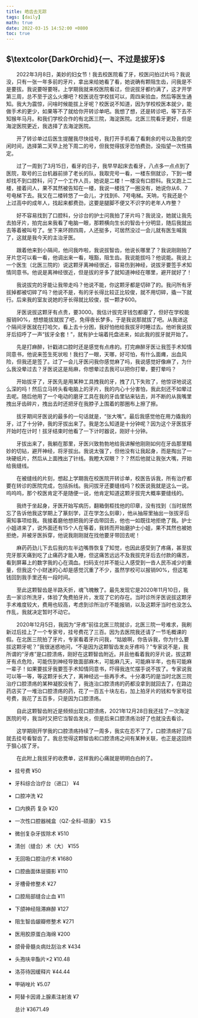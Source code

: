```yaml
---
title: 皓齿去无踪
tags: [daily]
math: true
date: 2022-03-15 14:52:00 +0800
toc: true
---
```


## $\textcolor{DarkOrchid}{一、不过是拔牙}$

&emsp;&emsp;2022年3月8日，美妙的妇女节！我去校医院看了牙，校医问拍过片吗？我说没，只有一张一年多前的牙片，拿出来给她看了看，她说确有颗阻生齿，问我是不是要拔。我说要呀要呀。上学期我就来校医院看过，但说拔牙都约满了，这才开学第三周，总不至于这么火爆吧？校医说在学校拔可以，周四来验血，然后等医生通知。我大为震惊，问啥时候能拔上牙呢？校医说不知道，因为学校校医本就少，能做手术的更少，如果等不了就给你开转诊单吧。我想了想，还是转诊吧，等下去不知猴年马月。和我们学校合作的有北医三院，海淀医院。北医三院看牙更好，但是海淀医院更近，我选择了去海淀医院。

&emsp;&emsp;开了转诊单过后医生提醒我尽快挂号，我打开手机看了看剩余的号以及我的空闲时间，选择第二天早上抢下周二的号，但我觉得拔牙恐怕费劲，没指望一次性搞定。

&emsp;&emsp;过了一周到了3月15日，看牙的日子，我早早起床去看牙，八点多一点点到了医院，取号的三台机器前排了老长的队，我取完号一看，一楼东侧就诊，下到一楼却找不到口腔科，问了一个工作人员，她说是二楼！一楼没有口腔科。我又跑上二楼，接着问人，果不其然被告知在一楼，我说一楼找了一圈没有，她说你从6、7号电梯下去。我又在二楼转悠了一会儿，才找到6、7号电梯。天呐，亏我还是个上过高中的成年人，找起来都费劲，这要是腿脚不便又不识字的老年人咋整？

&emsp;&emsp;好不容易找到了口腔科，分诊台的护士问我拍了牙片吗？我说没，她就让我先去拍牙片，拍完出来我看了电脑一眼，那颗横向生长的智齿十分明显，随后我就出去等着被叫号了。坐下来环顾四周，人还挺多，可居然没过一会儿就有医生喊我了，这就是我今天的主治牙医。

&emsp;&emsp;跟着他来到小隔间，他问我咋啦，我说拔智齿，他说长哪里了？我说刚刚拍了牙片您可以看一看，他调出来一看，哦豁，阻生齿。我说能拔吗？他说能。我说上一个医生（北医三院的）说这颗牙离神经很近，容易伤到神经，说拔牙要签手术知情同意书。他说是离神经很近，但是拔的牙多了就知道神经在哪里，避开就好了！

&emsp;&emsp;我说拔完的牙能让我带走吗？他说不能，你这颗牙都是切碎了的。我问所有牙拔掉都被切碎了吗？他说不是，有的牙长得比较正比较俊，就不用切碎，撬一下就行。后来我的室友说她的牙长得就比较俊，拔一颗才600。

&emsp;&emsp;牙医说拔这颗牙有点贵，要3000。我估计拔完牙钱包都瘪了，但好在学校能报销90%，想想能拔就拔了吧，免得夜长梦多。于是我说那就拔了吧。从我进这个隔间牙医就在打哈欠，看上去十分困，我好怕他给我拔牙时睡过去。他听我说拔牙后招呼了一声“拔牙全套！”，就有护士端着托盘进来，如此我的拔牙就开始了。

&emsp;&emsp;先是打麻醉，针戳进口腔时还是感觉有点疼的。打完麻醉牙医让我签手术知情同意书，他说来签生死状啦！我扫了一眼，天哪，好可怕，有什么面瘫，出血风险，但我还是签了。过了一会儿牙医问我你感觉麻了吗，我说感觉好像麻了，为什么我没晕过去？牙医说这是局麻，你想晕过去我可以把你打晕，要打晕吗？

&emsp;&emsp;开始拔牙了，牙医先是用某种工具拽我的牙，拽了几下失败了，他惊讶地说这么深的吗！然后立马转头看电脑上的牙片，我的内心十分害怕，我此刻还不如晕过去呢。随后他用了一个电动的磨牙工具在我的牙齿里钻来钻去，并不断的从我嘴里拽出牙齿碎片，拽出去时还把牙在我脖子上围着的那圈布上擦了擦。

&emsp;&emsp;拔牙期间牙医说的最多的一句话就是，“张大嘴”。最后我感觉他在用力撬我的牙，过了十分钟，我的牙拔出来了。我是怎么知道是十分钟呢？因为这个牙医拔牙开始时在计时！拔牙结束时他看了一下计时器说，刚好十分钟。

&emsp;&emsp;牙拔出来了，我躺在那里，牙医兴致勃勃地给我讲解他刚刚如何在牙齿那里精妙的切钻，避开神经，将牙拔出。我说太强了，但他没有让我起身，而是掏出了一块硬纸片，然后从上面拽出了针线。我瞪大双眼？？？然后他就让我张大嘴，开始给我缝线。

&emsp;&emsp;在被缝线的片刻，想起上学期我在校医院开转诊单，校医告诉我，所有治疗都要在转诊的医院完成，包括拆线。我问拔牙还要缝线吗？校医说我就是这么一说。呜呜呜，那个校医肯定不是随便一说，他肯定知道这颗牙拔完大概率要缝线的。

&emsp;&emsp;我终于坐起身，牙医开始写病历，翻箱倒柜找他的印章，没有找到（当时居然忘了告诉他我这学期上了篆刻学，正在学怎么刻章），他从抽屉里抽出一张拔牙后需知事项给我。我接着磨他想把我的牙齿带回去，他也一如既往地拒绝了我。护士小姐进来了，说外面还有15个人在等着，我转而开始磨护士小姐，果不其然也被她拒绝，并被牙医拆穿，他说我刚刚就在找他要牙带回去呢！

&emsp;&emsp;麻药药劲儿下去后我的左半边嘴唇恢复了知觉，也因此感受到了疼痛，甚至拔完牙那天痛到吃了止痛药才能入睡，但这痛苦远远不及我拔完牙后去付款的痛苦，看到屏幕上的数字我的心在滴血。扫码支付并不能让人感受到一沓人民币减少的重量，但我这个小财迷的心却是感觉沉重了不少，虽然学校可以报销90%，但这笔钱回到我手里还有一段时间。

&emsp;&emsp;至此这颗智齿是半路夭折，魂飞魄散了。最先发现它是2020年11月10日，我去一家诊所洗牙，体验了免费拍牙片，发现了它的存在。当时诊所牙医说拔这颗牙手术难度较大，费用也较高，考虑到诊所治疗不能报销，以及这颗牙当时也没怎么作乱，我就决定暂时不动它。

&emsp;&emsp;2020年12月5日，我因为“牙疼”前往北医三院就诊，北医三院一号难求，我刷新过后挂上了一个专家号，挂号费花了三百。因为去医院我还请了一节毛概课的假。在北医三院拍了牙片，专家看着牙片问我，“姑娘啊，你告诉我，你为什么要拔这颗牙呢？”我很迷惑地问，“不是因为这颗智齿发炎牙疼吗？”专家说不是，我所谓的“牙疼”是口腔溃疡，刚好在这颗智齿附近。并且他看着我的牙片说，拔这颗牙有点危险，可能伤到神经导致面部麻木，可能麻几天，可能麻半年，也有可能麻一辈子！如果要拔牙我要签手术知情同意书，吓得我连忙摆手说不拔了。专家说我可以等一等，等这颗牙长大了，离神经远一些再手术。十分凑巧的是当时北医三院治疗口腔溃疡的某种凝胶没有了，我连治口腔溃疡的药都没拿到就回去了，在路边药店买了一堆治口腔溃疡的药，花了一百五十块左右，加上拍牙片的钱和专家号挂号费，我花了五百多，只是因为口腔溃疡。

&emsp;&emsp;自此这颗智齿附近是频频出现口腔溃疡，2021年12月28日我还挂了一次海淀医院的号，我当时又把它当智齿发炎，但是后来口腔溃疡治好了也就没去看诊。

&emsp;&emsp;这学期刚开学我的口腔溃疡持续了一周多，我实在忍不了了，口腔溃疡好了后就去挂号看智齿了。我总觉得这颗智齿和口腔溃疡之间有某种关联，也正是这回终于狠心拔了牙。

&emsp;&emsp;在此附上我拔牙的收费单，这样我的心痛就是明明白白的了。

- 挂号费                                                                ¥50

- 牙科综合治疗台（进口）                                 ¥4

- 口腔冲洗                                                            ¥2

- 口内换药  复杂                                                  ¥20

- 一次性口腔器械盒（QZ-全科-硕康）             ¥3.5

- 微创复杂牙拔除术                                            ¥510

- 清创（缝合）术（大）                                    ¥155

- 无回吸口腔治疗术                                            ¥1680

- 口腔曲面体层摄影                                            ¥110

- 牙槽骨修整术                                                    ¥27

- 口腔局部缝合止血                                            ¥11

- 下颌神经阻滞麻醉                                            ¥127

- 阻生智齿龈瓣修整术                                        ¥271

- 医用胶原蛋白海绵                                            ¥200

- 颌骨骨髓炎病灶刮治术                                    ¥434

- 头孢呋辛酯片×2                                               ¥10.48

- 洛芬待因缓释片                                               ¥44.44

- 甲硝唑片                                                           ¥5.07

- 阿替卡因肾上腺素注射液                                ¥7

  总计                                                                   ¥3671.49

